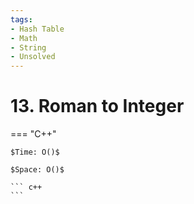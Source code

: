 ```yaml
---
tags:
- Hash Table
- Math
- String
- Unsolved
---
```



# 13. Roman to Integer

=== "C++"

    $Time: O()$

    $Space: O()$

    ``` c++
    ```